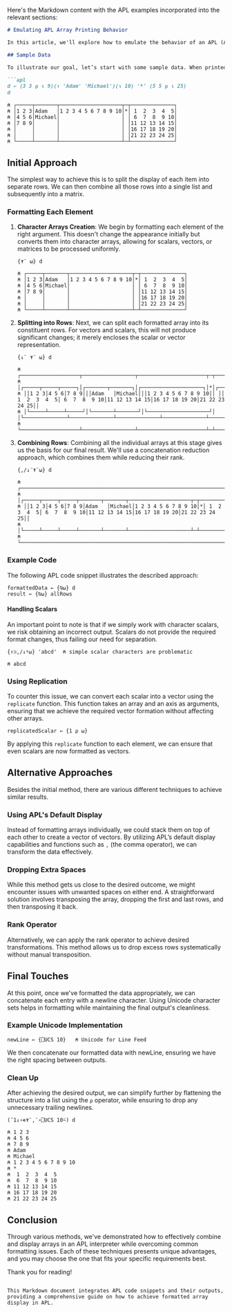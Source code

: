 Here's the Markdown content with the APL examples incorporated into the relevant sections:

```markdown
# Emulating APL Array Printing Behavior

In this article, we'll explore how to emulate the behavior of an APL (A Programming Language) interpreter, specifically focusing on printing arrays. Our objective is to combine multiple arrays into a single array for display, allowing them to appear formatted correctly without printing each one individually. This approach helps us avoid clutter and maintain organization.

## Sample Data

To illustrate our goal, let’s start with some sample data. When printed, these arrays appear side by side. However, if we print them one by one, they stack on top of each other. The idea is to generate an array that looks uniform when outputted.

```apl
d ← (3 3 ⍴ ⍳ 9)(↑ 'Adam' 'Michael')(⍳ 10) '*' (5 5 ⍴ ⍳ 25)
d
```

```
⍝ ┌─────┬───────┬────────────────────┬─┬──────────────┐
⍝ │1 2 3│Adam   │1 2 3 4 5 6 7 8 9 10│*│ 1  2  3  4  5│
⍝ │4 5 6│Michael│                    │ │ 6  7  8  9 10│
⍝ │7 8 9│       │                    │ │11 12 13 14 15│
⍝ │     │       │                    │ │16 17 18 19 20│
⍝ │     │       │                    │ │21 22 23 24 25│
⍝ └─────┴───────┴────────────────────┴─┴──────────────┘
```

## Initial Approach

The simplest way to achieve this is to split the display of each item into separate rows. We can then combine all those rows into a single list and subsequently into a matrix.

### Formatting Each Element

1. **Character Arrays Creation**: We begin by formatting each element of the right argument. This doesn't change the appearance initially but converts them into character arrays, allowing for scalars, vectors, or matrices to be processed uniformly.

   ```apl
   {⍕¨ ⍵} d
   ```

   ```
   ⍝ ┌─────┬───────┬────────────────────┬─┬──────────────┐
   ⍝ │1 2 3│Adam   │1 2 3 4 5 6 7 8 9 10│*│ 1  2  3  4  5│
   ⍝ │4 5 6│Michael│                    │ │ 6  7  8  9 10│
   ⍝ │7 8 9│       │                    │ │11 12 13 14 15│
   ⍝ │     │       │                    │ │16 17 18 19 20│
   ⍝ │     │       │                    │ │21 22 23 24 25│
   ⍝ └─────┴───────┴────────────────────┴─┴──────────────┘
   ```

2. **Splitting into Rows**: Next, we can split each formatted array into its constituent rows. For vectors and scalars, this will not produce significant changes; it merely encloses the scalar or vector representation.

   ```apl
   {↓¨ ⍕¨ ⍵} d
   ```

   ```
   ⍝ ┌───────────────────┬─────────────────┬──────────────────────┬─┬────────────────────────────────────────────────────────────────────────────┐
   ⍝ │┌─────┬─────┬─────┐│┌───────┬───────┐│┌────────────────────┐│*│┌──────────────┬──────────────┬──────────────┬──────────────┬──────────────┐│
   ⍝ ││1 2 3│4 5 6│7 8 9│││Adam   │Michael│││1 2 3 4 5 6 7 8 9 10││ ││ 1  2  3  4  5│ 6  7  8  9 10│11 12 13 14 15│16 17 18 19 20│21 22 23 24 25││
   ⍝ │└─────┴─────┴─────┘│└───────┴───────┘│└────────────────────┘│ │└──────────────┴──────────────┴──────────────┴──────────────┴──────────────┘│
   ⍝ └───────────────────┴─────────────────┴──────────────────────┴─┴────────────────────────────────────────────────────────────────────────────┘
   ```

3. **Combining Rows**: Combining all the individual arrays at this stage gives us the basis for our final result. We'll use a concatenation reduction approach, which combines them while reducing their rank.

   ```apl
   {,/↓¨⍕¨⍵} d
   ```

   ```
   ⍝ ┌─────────────────────────────────────────────────────────────────────────────────────────────────────────────────────────────────────┐
   ⍝ │┌─────┬─────┬─────┬───────┬───────┬────────────────────┬─┬──────────────┬──────────────┬──────────────┬──────────────┬──────────────┐│
   ⍝ ││1 2 3│4 5 6│7 8 9│Adam   │Michael│1 2 3 4 5 6 7 8 9 10│*│ 1  2  3  4  5│ 6  7  8  9 10│11 12 13 14 15│16 17 18 19 20│21 22 23 24 25││
   ⍝ │└─────┴─────┴─────┴───────┴───────┴────────────────────┴─┴──────────────┴──────────────┴──────────────┴──────────────┴──────────────┘│
   ⍝ └─────────────────────────────────────────────────────────────────────────────────────────────────────────────────────────────────────┘
   ```

### Example Code

The following APL code snippet illustrates the described approach:

```apl
formattedData ← {⍉⍵} d
result ← {⍉⍵} allRows
```

#### Handling Scalars

An important point to note is that if we simply work with character scalars, we risk obtaining an incorrect output. Scalars do not provide the required format changes, thus failing our need for separation.

```apl
{↑⊃,/↓⍤⍵} 'abcd'  ⍝ simple scalar characters are problematic
```

```
⍝ abcd
```

### Using Replication

To counter this issue, we can convert each scalar into a vector using the `replicate` function. This function takes an array and an axis as arguments, ensuring that we achieve the required vector formation without affecting other arrays.

```apl
replicatedScalar ← {1 ⍴ ⍵}
```

By applying this `replicate` function to each element, we can ensure that even scalars are now formatted as vectors.

## Alternative Approaches

Besides the initial method, there are various different techniques to achieve similar results.

### Using APL's Default Display

Instead of formatting arrays individually, we could stack them on top of each other to create a vector of vectors. By utilizing APL’s default display capabilities and functions such as `,` (the comma operator), we can transform the data effectively.

### Dropping Extra Spaces

While this method gets us close to the desired outcome, we might encounter issues with unwanted spaces on either end. A straightforward solution involves transposing the array, dropping the first and last rows, and then transposing it back.

### Rank Operator

Alternatively, we can apply the rank operator to achieve desired transformations. This method allows us to drop excess rows systematically without manual transposition.

## Final Touches

At this point, once we've formatted the data appropriately, we can concatenate each entry with a newline character. Using Unicode character sets helps in formatting while maintaining the final output's cleanliness.

### Example Unicode Implementation

```apl
newLine ← {⎕UCS 10}   ⍝ Unicode for Line Feed
```

We then concatenate our formatted data with newLine, ensuring we have the right spacing between outputs.

### Clean Up

After achieving the desired output, we can simplify further by flattening the structure into a list using the `⍴` operator, while ensuring to drop any unnecessary trailing newlines.

```apl
(¯1↓∘∊⍕¨,¨∘⎕UCS 10⍨) d
```

```
⍝ 1 2 3
⍝ 4 5 6
⍝ 7 8 9
⍝ Adam   
⍝ Michael
⍝ 1 2 3 4 5 6 7 8 9 10
⍝ *
⍝  1  2  3  4  5
⍝  6  7  8  9 10
⍝ 11 12 13 14 15
⍝ 16 17 18 19 20
⍝ 21 22 23 24 25
```

## Conclusion

Through various methods, we've demonstrated how to effectively combine and display arrays in an APL interpreter while overcoming common formatting issues. Each of these techniques presents unique advantages, and you may choose the one that fits your specific requirements best.

Thank you for reading!
```

This Markdown document integrates APL code snippets and their outputs, providing a comprehensive guide on how to achieve formatted array display in APL.